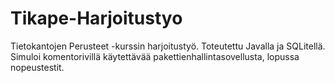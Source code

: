 # Tikape-Harjoitustyo
Tietokantojen Perusteet -kurssin harjoitustyö. Toteutettu Javalla ja SQLitellä. 
Simuloi komentorivillä käytettävää pakettienhallintasovellusta, lopussa nopeustestit.
